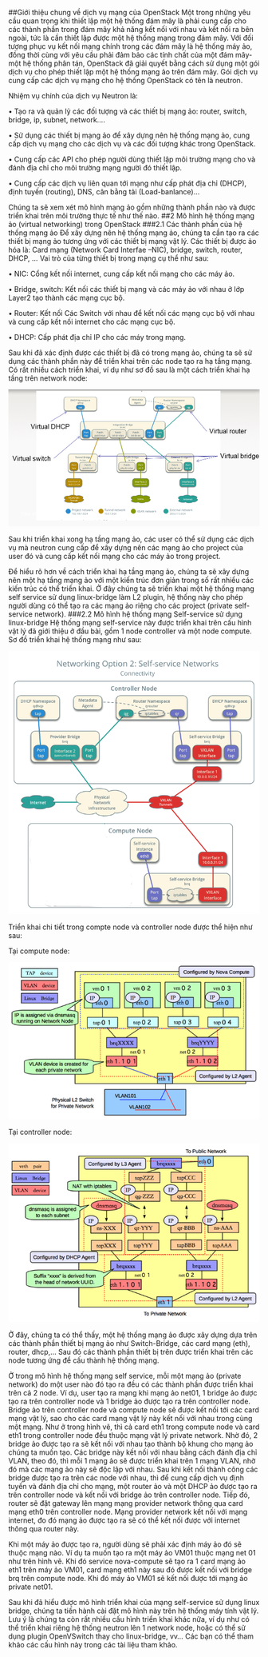 ##Giới thiệu chung về dịch vụ mạng của OpenStack
Một trong những yêu cầu quan trọng khi thiết lập một hệ thống đám mây là phải cung cấp cho các thành phần trong đám mây khả năng kết nối với nhau và kết nối ra bên ngoài, tức là cần thiết lập được một hệ thống mạng trong đám mây. Với đối tượng phục vụ kết nối mạng chính trong các đám mây là hệ thống máy ảo, đồng thời cùng với yêu cầu phải đảm bảo các tính chất của một đám mây- một hệ thống phân tán, OpenStack đã giải quyết bằng cách sử dụng một gói dịch vụ cho phép thiết lập một hệ thống mạng ảo trên đám mây. Gói dịch vụ cung cấp các dịch vụ mạng cho hệ thống OpenStack có tên là neutron.

Nhiệm vụ chính của dịch vụ Neutron là:

•	Tạo ra và quản lỷ các đối tượng và các thiết bị mạng ảo: router, switch, bridge, ip, subnet, network….

•	Sử dụng các thiết bị mạng ảo để xây dựng nên hệ thống mạng ảo, cung cấp dịch vụ mạng cho các dịch vụ và các đối tượng khác trong OpenStack.

•	Cung cấp các API cho phép người dùng thiết lập môi trường mạng cho và đánh địa chỉ cho môi trường mạng người đó thiết lập.

•	Cung cấp các dịch vụ liên quan tới mạng như cấp phát địa chỉ (DHCP), định tuyến (routing), DNS, cân bằng tải (Load-banlance)…

Chúng ta sẽ xem xét mô hình mạng ảo gồm những thành phần nào và được triển khai trên môi trường thực tế như thế nào.
##2 Mô hình hệ thống mạng ảo (virtual networking) trong OpenStack
###2.1 Các thành phần của hệ thống mạng ảo 
Để xây dựng nên hệ thống mạng ảo, chúng ta cần tạo ra các thiết bị mạng ảo tương ứng với các thiết bị mạng vật lý. Các thiết bị được ảo hóa là: Card mạng (Network Card Interfae –NIC), bridge, switch, router, DHCP, … Vai trò của từng thiết bị trong mạng cụ thể như sau:

•	NIC: Cổng kết nối internet, cung cấp kết nối mạng cho các máy ảo.

•	Bridge, switch: Kết nối các thiết bị  mạng và các máy ảo với nhau ở lớp Layer2 tạo thành các mạng cục bộ.

•	Router: Kết nối Các Switch với nhau để kết nối các mạng cục bộ với nhau và cung cấp kết nối internet cho các mạng cục bộ.

•	DHCP: Cấp phát địa chỉ IP cho các máy trong mạng.

Sau khi đã xác định được các thiết bị đã có trong mạng ảo, chúng ta sẽ sử dụng các thành phần này để triển khai trên các node tạo ra hạ tầng mạng. Có rất nhiều cách triển khai, ví dụ như sơ đồ sau là một cách triển khai hạ tầng trên network node:

![virtual-device-example.png](./img/virtual-device-example.png)

Sau khi triển khai xong hạ tầng mạng ảo, các user có thể sử dụng các dịch vụ mà neutron cung cấp để xây dựng nên các mạng ảo cho project của user đó và cung cấp kết nối mạng cho các máy ảo trong project.

Để hiểu rõ hơn về cách triển khai hạ tầng mạng ảo, chúng ta sẽ xây dựng nên một hạ tầng mạng ảo với một kiến trúc đơn giản trong số rất nhiều các kiến trúc có thể triển khai. Ở đây chúng ta sẽ triển khai một hệ thống mạng self service sử dụng linux-bridge làm L2 plugin, hệ thống này cho phép người dùng có thể tạo ra các mạng ảo riêng cho các project (private self-service network).
###2.2 Mô hình hệ thống mạng Self-service sử dụng linux-bridge
Hệ thống mạng self-service này được triển khai trên cấu hình vật lý đã giới thiệu ở đầu bài, gồm 1 node controller và một node compute. Sơ đồ triển khai hệ thống mạng như sau:

![self-service-architect1.png](./img/self-service-architect1.png)

Triển khai chi tiết trong compte node và controller node được thể hiện như sau:

Tại compute node:

![self-service-architect-compute-node.png](./img/self-service-architect-compute-node.png)

Tại controller node:

![self-service-architect-controller-node.png](./img/self-service-architect-controller-node.png)

Ở đây, chúng ta có thể thấy, một hệ thống mạng ảo được xây dựng dựa trên các thành phần thiết bị mạng ảo như Switch-Bridge, các card mạng (eth), router, dhcp,... Sau đó các thành phần thiết bị trên được triển khai trên các node tương ứng để cấu thành hệ thống mạng.

Ở trong mô hình hệ thống mạng self service, mỗi một mạng ảo (private network) do một user nào đó tạo ra đều có các thành phần được triển khai trên cả 2 node. Ví dụ, user tạo ra mạng khi mạng ảo net01,  1 bridge ảo được tạo ra trên controller node và 1 bridge ảo được tạo ra trên controller node. Bridge ảo trên controller node  và compute node sẽ được kết nối tới các card mạng vật lý, sao cho các card mạng vật lý này kết nối với nhau trong cùng một mạng. Như ở trong hình vẽ, thì cả card eth1 trong compute node và card eth1 trong controller node đều thuộc mạng vật lý private network. Nhờ đó, 2 bridge ảo được tạo ra sẽ kết nối với nhau tạo thành bộ khung cho mạng ảo chúng ta muốn tạo. Các bridge này kết nối với nhau bằng cách đánh địa chỉ VLAN, theo đó, thì mỗi 1 mạng ảo sẽ được triển khai trên 1 mạng VLAN, nhờ đó mà các mạng ảo này sẽ độc lập với nhau. Sau khi kết nối thành công các bridge được tạo ra trên các node với nhau, thì để cung cấp dịch vụ định tuyến và đánh địa chỉ cho mạng, một router ảo và một DHCP ảo được tạo ra trên controller node và kết nối với bridge ảo trên controller node. Tiếp đó, router sẽ đặt gateway lên mạng mạng provider network thông qua card mạng eth0 trên controller node. Mạng provider network kết nối với mạng internet, đo đó mạng ảo được tạo ra sẽ có thể kết nối được với internet thông qua router này.

Khi một máy ảo được tạo ra, người dùng sẽ phải xác định máy ảo đó sẽ thuộc mạng nào. Ví dụ ta muốn tạo ra một máy ảo VM01 thuộc mạng net 01 như trên hình vẽ. Khi đó service nova-compute sẽ tạo ra 1 card mạng ảo eth1 trên máy ảo VM01, card mạng eth1 này sau đó được kết nối với bridge brq trên compute node. Khi đó máy ảo VM01 sẽ kết nối được tới mạng ảo private net01.

Sau khi đã hiểu được mô hình triển khai của mạng self-service sử dụng linux bridge, chúng ta tiến hành cài đặt mô hình này trên hệ thống máy tính vật lý. Lưu ý là chúng ta còn rất nhiều cấu hình triển khai khác nữa, ví dụ như có thể triển khai riêng hệ thống neutron lên 1 network node, hoặc có thể sử dụng plugin OpenVSwitch thay cho linux-bridge, vv… Các bạn có thể tham khảo các cấu hình này trong các tài liệu tham khảo. 

